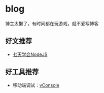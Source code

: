 # blog
博主太懒了，有时间都在玩游戏，就不爱写博客

## 好文推荐

- [七天学会NodeJS](http://nqdeng.github.io/7-days-nodejs/?spm=0.0.0.0.VR6sDD)

## 好工具推荐

- 移动端调试：[vConsole](https://github.com/WechatFE/vConsole)
